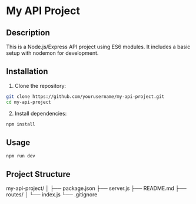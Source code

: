 # My API Project

## Description

This is a Node.js/Express API project using ES6 modules. It includes a basic setup with nodemon for development.

## Installation

1. Clone the repository:
```sh
git clone https://github.com/yourusername/my-api-project.git
cd my-api-project
```

2. Install dependencies:
```sh
npm install
```

## Usage
```
npm run dev
```

## Project Structure
my-api-project/
│
├── package.json
├── server.js
├── README.md
├── routes/
│   └── index.js
└── .gitignore
